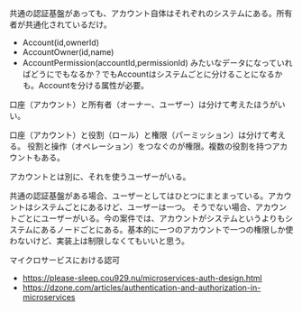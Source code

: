 共通の認証基盤があっても、アカウント自体はそれぞれのシステムにある。所有者が共通化されているだけ。

- Account(id,ownerId)
- AccountOwner(id,name)
- AccountPermission(accountId,permissionId)
  みたいなデータになっていればどうにでもなるか？でもAccountはシステムごとに分けることになるかも。Accountを分ける属性が必要。

口座（アカウント）と所有者（オーナー、ユーザー）は分けて考えたほうがいい。

口座（アカウント）と役割（ロール）と権限（パーミッション）は分けて考える。
役割と操作（オペレーション）をつなぐのが権限。複数の役割を持つアカウントもある。

アカウントとは別に、それを使うユーザーがいる。

共通の認証基盤がある場合、ユーザーとしてはひとつにまとまっている。アカウントはシステムごとにあるけど、ユーザーは一つ。
そうでない場合、アカウントごとにユーザーがいる。今の案件では、アカウントがシステムというよりもシステムにあるノードごとにある。基本的に一つのアカウントで一つの権限しか使わないけど、実装上は制限しなくてもいいと思う。

マイクロサービスにおける認可

- https://please-sleep.cou929.nu/microservices-auth-design.html
- https://dzone.com/articles/authentication-and-authorization-in-microservices
